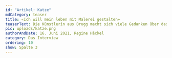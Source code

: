 ```yaml
---
id: "Artikel: Katze"
mdCategory: teaser
title: «Ich will mein leben mit Malerei gestalten»
teaserText: Die Künstlerin aus Brugg macht sich viele Gedanken über das Leben nach der Ausstellung.
pic: uploads/katze.png
authorAndDate: 16. Juni 2021, Regine Häckel
category: Das Interview
ordering: 10
show: Spalte 3
---
```

